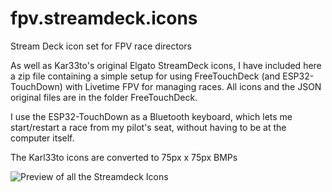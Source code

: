 # fpv.streamdeck.icons
Stream Deck icon set for FPV race directors

As well as Kar33to's original Elgato StreamDeck icons, I have included here a zip file containing a simple setup for using FreeTouchDeck (and ESP32-TouchDown) with Livetime FPV for managing races. All icons and the JSON original files are in the folder FreeTouchDeck.

I use the ESP32-TouchDown as a Bluetooth keyboard, which lets me start/restart a race from my pilot's seat, without having to be at the computer itself.

The Karl33to icons are converted to 75px x 75px BMPs

![Preview of all the Streamdeck Icons](all-streamdeck-icons.png)
